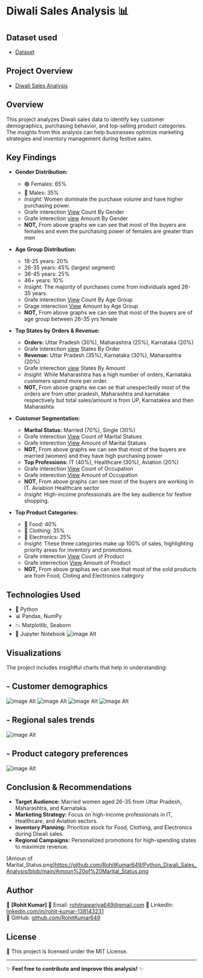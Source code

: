 # Diwali Sales Analysis 📊

## Dataset used 
- <a href="https://github.com/RohitKumar649/Python_Diwali_Sales_Analysis/blob/main/Diwali%20Sales%20Data.csv">Dataset</a>

## Project Overview
- <a href="https://github.com/RohitKumar649/Python_Diwali_Sales_Analysis/blob/main/Diwali%20Sales%20Data.csv">Diwali Sales Analysis</a>

## Overview
This project analyzes Diwali sales data to identify key customer demographics, purchasing behavior, and top-selling product categories. The insights from this analysis can help businesses optimize marketing strategies and inventory management during festive sales.

## Key Findings
- **Gender Distribution:**
  - 🟢 Females: 65%
  - 🔵 Males: 35%
  - *Insight:* Women dominate the purchase volume and have higher purchasing power.
  - Grafe interection <a href="https://github.com/RohitKumar649/Python_Diwali_Sales_Analysis/blob/main/Counts%20of%20Gender.png">View</a> Count By Gender
  - Grafe interection <a href="https://github.com/RohitKumar649/Python_Diwali_Sales_Analysis/blob/main/Amount%20of%20Gender.png">view</a> Amount By Gender
  - **NOT,** From above graphs we can see that most of the buyers are females and even the purchasing power of females are greater than men 


- **Age Group Distribution:**
  - 18-25 years: 20%
  - 26-35 years: 45% (largest segment)
  - 36-45 years: 25%
  - 46+ years: 10%
  - *Insight:* The majority of purchases come from individuals aged 26-35 years.
  - Grafe interection <a href="https://github.com/RohitKumar649/Python_Diwali_Sales_Analysis/blob/main/Count%20of%20Age%20Group.png">View</a> Count By Age Group
  - Grage interection <a href="https://github.com/RohitKumar649/Python_Diwali_Sales_Analysis/blob/main/Amount%20of%20Age%20Group.png">View</a> Amount by Age Group
  - **NOT,** From above graphs we can see that most of the buyers are of age group between 26-35 yrs female

- **Top States by Orders & Revenue:**
  - **Orders:** Uttar Pradesh (30%), Maharashtra (25%), Karnataka (20%)
  - Grafe interection <a href="https://github.com/RohitKumar649/Python_Diwali_Sales_Analysis/blob/main/Order%20of%20States.png">view</a> States By Order
  - **Revenue:** Uttar Pradesh (35%), Karnataka (30%), Maharashtra (20%)
  - Grafe interection <a href="https://github.com/RohitKumar649/Python_Diwali_Sales_Analysis/blob/main/Amount%20of%20States.png">view</a> States By Amount
  - *Insight:* While Maharashtra has a high number of orders, Karnataka customers spend more per order.
  - **NOT,** From above graphs we can se that unexpectedly most of the orders are from utter pradesh, Maharashtra and karnatake respectively but total sales/amount is from UP, Karnatakea and then Maharashta

- **Customer Segmentation:**
  - **Marital Status:** Married (70%), Single (30%)
  - Grafe interection <a href="https://github.com/RohitKumar649/Python_Diwali_Sales_Analysis/blob/main/Count%20of%20marital.png">View</a> Count of Marital Statues
  - Grafe interection <a href="https://github.com/RohitKumar649/Python_Diwali_Sales_Analysis/blob/main/Amoun%20of%20Marital_Status.png">View</a> Amount of Marital Statues
  - **NOT,** From above graphs we can see that most of the buyers are married (women) and they have high purchasing power
  - **Top Professions:** IT (40%), Healthcare (30%), Aviation (20%)
  - Grafe interection <a href="https://github.com/RohitKumar649/Python_Diwali_Sales_Analysis/blob/main/Count%20of%20Occupation.png">View</a> Count of Occupation
  - Grafe interection <a href ="https://github.com/RohitKumar649/Python_Diwali_Sales_Analysis/blob/main/Amount%20of%20Occupation.png">View</a> Amount of Occupation
  - **NOT,** From above graphs can see most of the buyers are working in IT. Aviabion Healthcare sector
  - *Insight:* High-income professionals are the key audience for festive shopping.

- **Top Product Categories:**
  - 🥗 Food: 40%
  - 👕 Clothing: 35%
  - 📱 Electronics: 25%
  - *Insight:* These three categories make up 100% of sales, highlighting priority areas for inventory and promotions.
  - Grafe interection <a href="https://github.com/RohitKumar649/Python_Diwali_Sales_Analysis/blob/main/Count%20of%20Product.png">View</a> Count of Product
  - Grafe interrection <a href="https://github.com/RohitKumar649/Python_Diwali_Sales_Analysis/blob/main/Amount%20of%20Product.png">View</a> Amount of Product
  - **NOT,** From above graphas we can see that most of the sold products are from Food, Cloting and Electronics category

## Technologies Used
- 🐍 Python
- 📊 Pandas, NumPy
- 📉 Matplotlib, Seaborn
- 💾 Jupyter Notebook
![image Alt]()
## Visualizations
The project includes insightful charts that help in understanding:
## - Customer demographics
![image Alt](https://github.com/RohitKumar649/Python_Diwali_Sales_Analysis/blob/main/Amount%20of%20Gender.png)
![image Alt](https://github.com/RohitKumar649/Python_Diwali_Sales_Analysis/blob/main/Amount%20of%20Age%20Group.png)
![image Alt](https://github.com/RohitKumar649/Python_Diwali_Sales_Analysis/blob/main/Amount%20of%20Occupation.png)
![image Alt](https://github.com/RohitKumar649/Python_Diwali_Sales_Analysis/blob/main/Amoun%20of%20Marital_Status.png)

## - Regional sales trends
![image Alt](https://github.com/RohitKumar649/Python_Diwali_Sales_Analysis/blob/main/Amount%20of%20States.png)

## - Product category preferences
![image Alt](https://github.com/RohitKumar649/Python_Diwali_Sales_Analysis/blob/main/Amount%20of%20Product.png)

## Conclusion & Recommendations
- **Target Audience:** Married women aged 26-35 from Uttar Pradesh, Maharashtra, and Karnataka.
- **Marketing Strategy:** Focus on high-income professionals in IT, Healthcare, and Aviation sectors.
- **Inventory Planning:** Prioritize stock for Food, Clothing, and Electronics during Diwali sales.
- **Regional Campaigns:** Personalized promotions for high-spending states to maximize revenue.

[Amoun of Marital_Status.png]https://github.com/RohitKumar649/Python_Diwali_Sales_Analysis/blob/main/Amoun%20of%20Marital_Status.png

## Author
👤 **[Rohit Kumar]** 
📧 Email: [rohitnawariya649@gmail.com](mailto:rohitnawariya649@gmail.com) 
🔗 LinkedIn: [linkedin.com/in/rohit-kumar-138143231](https://linkedin.com/in/rohit-kumar-138143231)  
📂 GitHub: [github.com/RohitKumar649](https://github.com/RohitKumar649)  

## License
📜 This project is licensed under the MIT License.

---
✨ **Feel free to contribute and improve this analysis!** ✨
